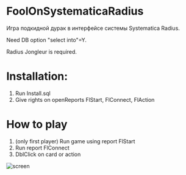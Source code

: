 # FoolOnSystematicaRadius
Игра подкидной дурак в интерфейсе системы Systematica Radius.

Need DB option "select into"=Y.

Radius Jongleur is required.

# Installation:
1) Run Install.sql
2) Give rights on openReports FlStart, FlConnect, FlAction

# How to play
1) (only first player) Run game using report FlStart
2) Run report FlConnect
3) DblClick on card or action

![screen](https://github.com/r-b-s/FoolOnSystematicaRadius/raw/master/fool.PNG)
